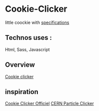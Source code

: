# Cookie-Clicker

little coockie with [specifications](https://github.com/becodeorg/LIE-Jepsen-2.14/tree/master/01-the-field/javascript/exercices-bonus/cookie-clicker)

## Technos uses :

Html, Sass, Javascript

## Overview

[Cookie clicker](https://amauryh24.github.io/Cookie-Clicker/)

## inspiration

[Cookie Clicker Officiel](http://orteil.dashnet.org/cookieclicker/)
[CERN Particle Clicker](https://particle-clicker.web.cern.ch/particle-clicker/)
